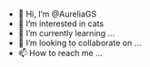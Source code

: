 - 👋 Hi, I’m @AureliaGS
- 👀 I’m interested in cats
- 🌱 I’m currently learning ...
- 💞️ I’m looking to collaborate on ...
- 📫 How to reach me ...

<!---
AureliaGS/AureliaGS is a ✨ special ✨ repository because its `README.md` (this file) appears on your GitHub profile.
You can click the Preview link to take a look at your changes.
--->
